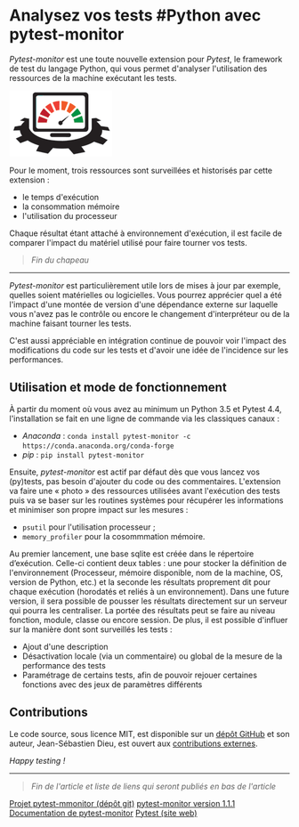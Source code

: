 # Analysez vos tests #Python avec pytest-monitor

_Pytest-monitor_ est une toute nouvelle extension pour _Pytest_, le framework de test du langage Python, qui vous permet d'analyser l'utilisation des ressources de la machine exécutant les tests. 



![Logo Pytest-monitor](https://raw.githubusercontent.com/CFMTech/pytest-monitor/master/docs/sources/_static/pytestmonitor_readme.png)



Pour le moment, trois ressources sont surveillées et historisés par cette extension :



- le temps d'exécution
- la consommation mémoire
- l'utilisation du processeur



Chaque résultat étant attaché à environnement d'exécution, il est facile de comparer l'impact du matériel utilisé pour faire tourner vos tests.

> _Fin du chapeau_
----

_Pytest-monitor_ est particulièrement utile lors de mises à jour par exemple, quelles soient matérielles ou logicielles. Vous pourrez apprécier quel a été l'impact d'une montée de version d'une dépendance externe sur laquelle vous n'avez pas le contrôle ou encore le changement d'interpréteur ou de la machine faisant tourner les tests.



C'est aussi appréciable en intégration continue de pouvoir voir l'impact des modifications du code sur les tests et d'avoir une idée de l'incidence sur les performances.



## Utilisation et mode de fonctionnement



À partir du moment où vous avez au minimum un Python 3.5 et Pytest 4.4, l'installation se fait en une ligne de commande via les classiques canaux :



- *Anaconda* : `conda install pytest-monitor -c https://conda.anaconda.org/conda-forge`
- *pip* : `pip install pytest-monitor`



Ensuite, _pytest-monitor_ est actif par défaut dès que vous lancez vos (py)tests, pas besoin d'ajouter du code ou des commentaires. L'extension va faire une « photo » des ressources utilisées avant l'exécution des tests puis va se baser sur les routines systèmes pour récupérer les informations et minimiser son propre impact sur les mesures :



- `psutil` pour l'utilisation processeur ;
- `memory_profiler` pour la cosommmation mémoire.



Au premier lancement, une base sqlite est créée dans le répertoire d’exécution. Celle-ci contient deux tables : une pour stocker la définition de l'environnement (Processeur, mémoire disponible, nom de la machine, OS, version de Python, etc.)
 et la seconde les résultats proprement dit pour chaque exécution (horodatés et reliés à un environnement). Dans une future version, il sera possible de pousser les résultats directement sur un serveur qui pourra les centraliser. La portée des résultats peut se faire au niveau fonction, module, classe ou encore session. De plus, il est possible d'influer sur la manière dont sont surveillés les tests :


- Ajout d'une description
- Désactivation locale (via un commentaire) ou global de la mesure de la performance des tests
- Paramétrage de certains tests, afin de pouvoir rejouer certaines fonctions avec des jeux de paramètres différents


## Contributions
Le code source, sous licence MIT, est disponible sur un [dépôt GitHub](https://github.com/CFMTech/pytest-monitor) et son auteur, Jean-Sébastien Dieu, est ouvert aux [contributions externes](https://pytest-monitor.readthedocs.io/en/latest/contributing.html).


_Happy testing !_

----
> _Fin de l'article et liste de liens qui seront publiés en bas de l'article_

[Projet pytest-mmonitor (dépôt git)](https://github.com/CFMTech/pytest-monitor)
[pytest-monitor version 1.1.1](https://github.com/CFMTech/pytest-monitor/releases)
[Documentation de pytest-monitor](https://pytest-monitor.readthedocs.io/en/latest/index.html)
[Pytest (site web)](https://docs.pytest.org/)

